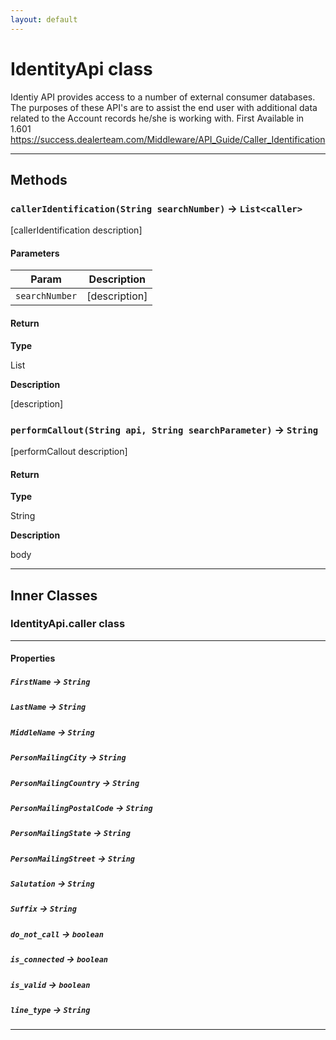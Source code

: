 ```yaml
---
layout: default
---
```

# IdentityApi class

 Identiy API provides access to a number of external consumer databases. The purposes of these API's are to assist the end user with additional data related to the Account records he/she is working with. First Available in 1.601 https://success.dealerteam.com/Middleware/API_Guide/Caller_Identification

---
## Methods
### `callerIdentification(String searchNumber)` → `List<caller>`

 [callerIdentification description]

#### Parameters
|Param|Description|
|-----|-----------|
|`searchNumber` |  [description] |

#### Return

**Type**

List<caller>

**Description**

[description]

### `performCallout(String api, String searchParameter)` → `String`

 [performCallout description]

#### Return

**Type**

String

**Description**

body

---
## Inner Classes

### IdentityApi.caller class
---
#### Properties

##### `FirstName` → `String`

##### `LastName` → `String`

##### `MiddleName` → `String`

##### `PersonMailingCity` → `String`

##### `PersonMailingCountry` → `String`

##### `PersonMailingPostalCode` → `String`

##### `PersonMailingState` → `String`

##### `PersonMailingStreet` → `String`

##### `Salutation` → `String`

##### `Suffix` → `String`

##### `do_not_call` → `boolean`

##### `is_connected` → `boolean`

##### `is_valid` → `boolean`

##### `line_type` → `String`

---
